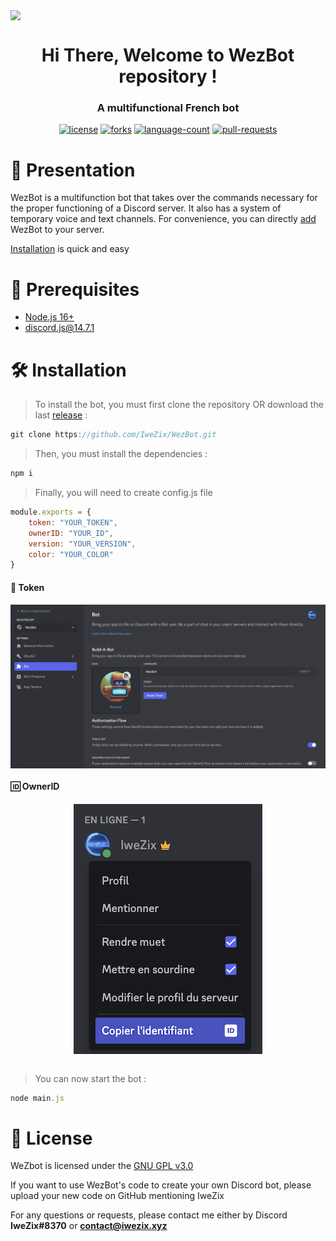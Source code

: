<!-- Banner -->
<div align="center">
    <img align="center" style="display: block; margin: 0 auto" src="images/readme/banner.gif">
</div>

<h1 align="center">Hi There, Welcome to WezBot repository ! </h1>
<h3 align="center">A multifunctional French bot</h3>

<!-- Badges -->
<div align="center">
    <a href="https://img.shields.io/github/license/IweZix/WezBot"><img src="https://img.shields.io/github/license/IweZix/WezBot" alt="license"/></a>
    <a href="https://img.shields.io/github/forks/IweZix/WezBot"><img src="https://img.shields.io/github/forks/IweZix/WezBot" alt="forks"/></a>
    <a href="https://img.shields.io/github/languages/count/IweZix/WezBot"><img src="https://img.shields.io/github/languages/count/IweZix/WezBot" alt="language-count"/></a>
    <a href="https://img.shields.io/github/issues-pr/IweZix/WezBot"><img src="https://img.shields.io/github/issues-pr/IweZix/WezBot" alt="pull-requests"/></a>
</div>

<!-- Presentation -->
# 📜 Presentation
WezBot is a multifunction bot that takes over the commands necessary for the proper functioning of a Discord server. It also has a system of temporary voice and text channels. For convenience, you can directly [add](https://discord.com/api/oauth2/authorize?client_id=1049396684075053077&permissions=8&scope=applications.commands%20bot) WezBot to your server.

[Installation](#🛠️-installation) is quick and easy

<!-- Languages and Tools -->
# 🚧 Prerequisites
- [Node.js 16+](https://nodejs.org/en/download/)
- [discord.js@14.7.1](https://www.npmjs.com/package/discord.js/v/14.7.1)

<!-- Installation -->
# 🛠️ Installation
> To install the bot, you must first clone the repository OR download the last [release](https://github.com/IweZix/WezBot/releases) :
```javascript
git clone https://github.com/IweZix/WezBot.git
```
> Then, you must install the dependencies :
```javascript
npm i
```
> Finally, you will need to create config.js file

```javascript
module.exports = {
    token: "YOUR_TOKEN",
    ownerID: "YOUR_ID",
    version: "YOUR_VERSION",
    color: "YOUR_COLOR"
}
```

#### 🔐 Token
<div align="center">
    <img align="center" style="display: block; margin: 0 auto" src="images/readme/token.png">
</div>

#### 🆔 OwnerID
<div align="center">
    <img align="center" style="display: block; margin: 0 auto" src="images/readme/ownerID.png">
</div>
<br>

> You can now start the bot :
```javascript
node main.js
```

# 📝 License

WeZbot is licensed under the [GNU GPL v3.0](https://www.gnu.org/licenses/gpl-3.0.en.html)

If you want to use WezBot's code to create your own Discord bot, please upload your new code on GitHub mentioning IweZix

For any questions or requests, please contact me either by Discord **IweZix#8370** or **contact@iwezix.xyz**
